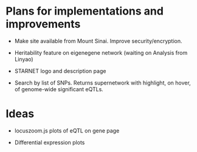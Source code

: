 # Plans for implementations and improvements

- Make site available from Mount Sinai. Improve security/encryption.

- Heritability feature on eigenegene network (waiting on Analysis from Linyao)

- STARNET logo and description page

- Search by list of SNPs. Returns supernetwork with highlight, on hover, of genome-wide significant eQTLs.

# Ideas

- locuszoom.js plots of eQTL on gene page

- Differential expression plots

